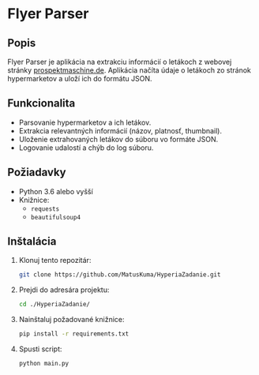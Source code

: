 # Flyer Parser

## Popis
Flyer Parser je aplikácia na extrakciu informácií o letákoch z webovej stránky [prospektmaschine.de](https://www.prospektmaschine.de). Aplikácia načíta údaje o letákoch zo stránok hypermarketov a uloží ich do formátu JSON.

## Funkcionalita
- Parsovanie hypermarketov a ich letákov.
- Extrakcia relevantných informácií (názov, platnosť, thumbnail).
- Uloženie extrahovaných letákov do súboru vo formáte JSON.
- Logovanie udalostí a chýb do log súboru.

## Požiadavky
- Python 3.6 alebo vyšší
- Knižnice:
  - `requests`
  - `beautifulsoup4`

## Inštalácia
1. Klonuj tento repozitár:
   ```bash
   git clone https://github.com/MatusKuma/HyperiaZadanie.git

2. Prejdi do adresára projektu:
   ```bash
   cd ./HyperiaZadanie/

3. Nainštaluj požadované knižnice:
   ```bash
   pip install -r requirements.txt

4. Spusti script:
   ```bash
   python main.py

